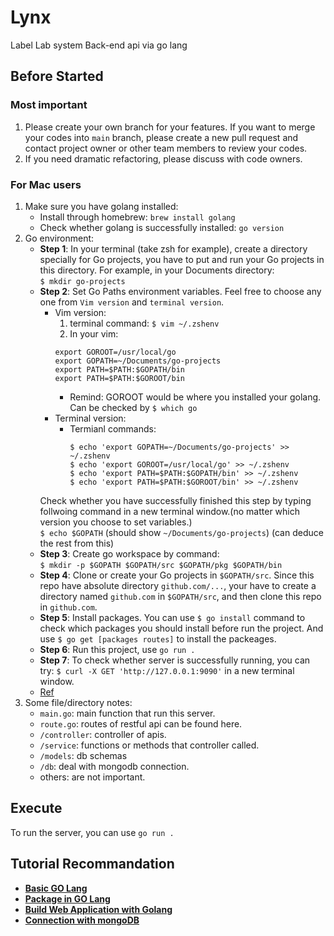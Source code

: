 # Lynx
Label Lab system Back-end api via go lang

## Before Started
### Most important
1. Please create your own branch for your features. If you want to merge your codes into `main` branch, please create a new pull request and contact project owner or other team members to review your codes.
2. If you need dramatic refactoring, please discuss with code owners.
### For Mac users
1. Make sure you have golang installed:
      * Install through homebrew: `brew install golang`
      * Check whether golang is successfully installed: `go version`
2. Go environment:
      * <b>Step 1</b>: In your terminal (take zsh for example), create a directory specially for Go projects, you have to put and run your Go projects in this directory. For example, in your Documents directory: <br>
      `$ mkdir go-projects`
      * <b>Step 2</b>: Set Go Paths environment variables. Feel free to choose any one from `Vim version` and `terminal version`.<br>
        * Vim version:<br>
            1. terminal command: ```$ vim ~/.zshenv```<br>
            2. In your vim: <br>
            ```
            export GOROOT=/usr/local/go
            export GOPATH=~/Documents/go-projects
            export PATH=$PATH:$GOPATH/bin
            export PATH=$PATH:$GOROOT/bin
            ```
            * Remind: GOROOT would be where you installed your golang. Can be checked by `$ which go`<br>
        * Terminal version:
            * Termianl commands:
              ```
              $ echo 'export GOPATH=~/Documents/go-projects' >> ~/.zshenv
              $ echo 'export GOROOT=/usr/local/go' >> ~/.zshenv
              $ echo 'export PATH=$PATH:$GOPATH/bin' >> ~/.zshenv
              $ echo 'export PATH=$PATH:$GOROOT/bin' >> ~/.zshenv
              ```
        Check whether you have successfully finished this step by typing follwoing command in a new terminal window.(no matter which version you choose to set variables.)<br>
        `$ echo $GOPATH` (should show `~/Documents/go-projects`) (can deduce the rest from this)
      * <b>Step 3</b>: Create go workspace by command:<br>
      `$ mkdir -p $GOPATH $GOPATH/src $GOPATH/pkg $GOPATH/bin`
      * <b>Step 4</b>: Clone or create your Go projects in `$GOPATH/src`. Since this repo have absolute directory `github.com/...`, your have to create a directory named `github.com` in `$GOPATH/src`, and then clone this repo in `github.com`.
      * <b>Step 5</b>: Install packages. You can use `$ go install` command to check which packages you should install before run the project. And use `$ go get [packages routes]` to install the packeages.
      * <b>Step 6</b>: Run this project, use `go run .`
      * <b>Step 7</b>: To check whether server is successfully running, you can try: `$ curl -X GET 'http://127.0.0.1:9090'` in a new terminal window.
      * [Ref](https://sourabhbajaj.com/mac-setup/Go/README.html)
3. Some file/directory notes:
      * `main.go`: main function that run this server.
      * `route.go`: routes of restful api can be found here.
      * `/controller`: controller of apis.
      * `/service`: functions or methods that controller called.
      * `/models`: db schemas
      * `/db`: deal with mongodb connection.
      * others: are not important.

## Execute

To run the server, you can use
```go run .```

## Tutorial Recommandation

* [**Basic GO Lang**](https://michaelchen.tech/golang-programming/write-first-program/)
* [**Package in GO Lang**](https://calvertyang.github.io/2019/11/12/a-beginners-guide-to-packages-in-golang/)
* [**Build Web Application with Golang**](https://willh.gitbook.io/build-web-application-with-golang-zhtw/)
* [**Connection with mongoDB**](https://zhuanlan.zhihu.com/p/144308830)
